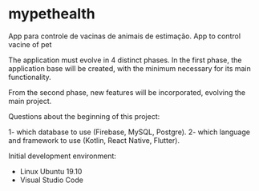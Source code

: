 # mypethealth
App para controle de vacinas de animais de estimação. App to control vacine of pet

The application must evolve in 4 distinct phases.
In the first phase, the application base will be created, with the minimum necessary for its main functionality.

From the second phase, new features will be incorporated, evolving the main project.

Questions about the beginning of this project:

1- which database to use (Firebase, MySQL, Postgre).
2- which language and framework to use (Kotlin, React Native, Flutter).

Initial development environment:

- Linux Ubuntu 19.10
- Visual Studio Code
